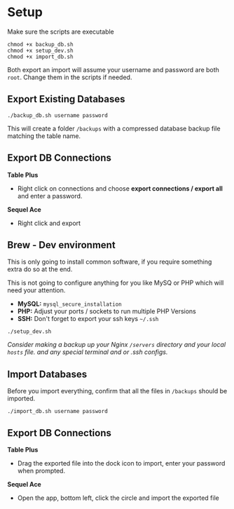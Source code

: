 # Setup

Make sure the scripts are executable

```shell
chmod +x backup_db.sh
chmod +x setup_dev.sh
chmod +x import_db.sh
```

Both export an import will assume your username and password are both `root`. Change them in the scripts if needed.

## Export Existing Databases

```shell
./backup_db.sh username password
```

This will create a folder `/backups` with a compressed database backup file matching the table name.

## Export DB Connections

**Table Plus**

- Right click on connections and choose **export connections / export all** and enter a password.

**Sequel Ace**

- Right click and export

## Brew - Dev environment

This is only going to install common software, if you require something extra do so at the end.

This is not going to configure anything for you like MySQ or PHP which will need your attention.

- **MySQL:** `mysql_secure_installation`
- **PHP:** Adjust your ports / sockets to run multiple PHP Versions
- **SSH:** Don't forget to export your ssh keys `~/.ssh`

```shell
./setup_dev.sh
```

_Consider making a backup up your Nginx `/servers` directory and your local `hosts` file. and any special terminal and
or .ssh configs._

## Import Databases

Before you import everything, confirm that all the files in `/backups` should be imported.

```shell
./import_db.sh username password
```

## Export DB Connections

**Table Plus**

- Drag the exported file into the dock icon to import, enter your password when prompted.

**Sequel Ace**

- Open the app, bottom left, click the circle and import the exported file
